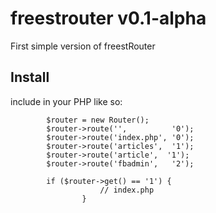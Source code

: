 # freestrouter v0.1-alpha

First simple version of freestRouter

## Install

include in your PHP like so:
```
        $router = new Router();
        $router->route('',          '0');
        $router->route('index.php', '0');
        $router->route('articles',  '1');
        $router->route('article',  '1');
        $router->route('fbadmin',   '2');
        
        if ($router->get() == '1') {
					// index.php
				}
```

